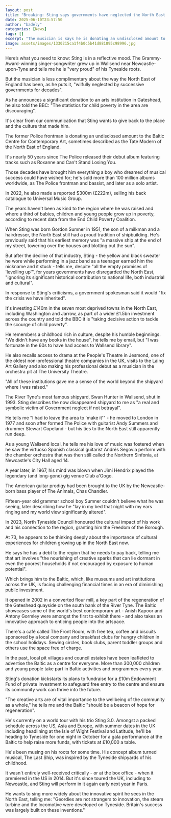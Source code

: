 ```yaml
---
layout: post
title: "Breaking: Sting says governments have neglected the North East for decades"
date: 2025-06-10T23:57:50
author: "badely"
categories: [News]
tags: []
excerpt: "The musician is says he is donating an undisclosed amount to the Baltic Centre for Contemporary Art."
image: assets/images/1330215ca1f4b0c5b41d881895c98996.jpg
---
```


Here’s what you need to know: Sting is in a reflective mood. The Grammy-Award-winning singer-songwriter grew up in Wallsend near Newcastle-upon-Tyne and tells me he is "very proud" of his Tyneside roots.

But the musician is less complimentary about the way the North East of England has been, as he puts it, "wilfully neglected by successive governments for decades".

As he announces a significant donation to an arts institution in Gateshead, he also told the BBC: "The statistics for child poverty in the area are discouraging". 

It's clear from our communication that Sting wants to give back to the place and the culture that made him.

The former Police frontman is donating an undisclosed amount to the Baltic Centre for Contemporary Art, sometimes described as the Tate Modern of the North East of England.

It's nearly 50 years since The Police released their debut album featuring tracks such as Roxanne and Can't Stand Losing You. 

Those decades have brought him everything a boy who dreamed of musical success could have wished for; he's sold more than 100 million albums worldwide, as The Police frontman and bassist, and later as a solo artist. 

In 2022, he also made a reported $300m (£222m), selling his back catalogue to Universal Music Group.

The years haven't been as kind to the region where he was raised and where a third of babies, children and young people grow up in poverty, according to recent data from the End Child Poverty Coalition.

When Sting was born Gordon Sumner in 1951, the son of a milkman and a hairdresser, the North East still had a proud tradition of shipbuilding. He's previously said that his earliest memory was "a massive ship at the end of my street, towering over the houses and blotting out the sun".

But after the decline of that industry, Sting - the yellow and black sweater he wore while performing in a jazz band as a teenager earned him the nickname and it stuck - tells me, despite "all the empty promises of 'levelling up'", for years governments have disregarded the North East, "ignoring its significant historical contribution to national life, both industrial and cultural".

In response to Sting's criticisms, a government spokesman said it would "fix the crisis we have inherited". 

It's investing £140m in the seven most deprived towns in the North East, including Washington and Jarrow, as part of a wider £1.5bn investment across the country and told the BBC it is "taking decisive action to tackle the scourge of child poverty".

He remembers a childhood rich in culture, despite his humble beginnings. "We didn't have any books in the house", he tells me by email, but "I was fortunate in the 60s to have had access to Wallsend library". 

He also recalls access to drama at the People's Theatre in Jesmond, one of the oldest non-professional theatre companies in the UK, visits to the Laing Art Gallery and also making his professional debut as a musician in the orchestra pit at The University Theatre.

"All of these institutions gave me a sense of the world beyond the shipyard where I was raised."

The River Tyne's most famous shipyard, Swan Hunter in Wallsend, shut in 1993. Sting describes the now disappeared shipyard to me as "a real and symbolic victim of Government neglect if not betrayal".

He tells me "I had to leave the area to 'make it'" - he moved to London in 1977 and soon after formed The Police with guitarist Andy Summers and drummer Stewart Copeland - but his ties to the North East still apparently run deep.

As a young Wallsend local, he tells me his love of music was fostered when he saw the virtuoso Spanish classical guitarist Andrés Segovia perform with the chamber orchestra that was then still called the Northern Sinfonia, at Newcastle's City Hall aged 14.

A year later, in 1967, his mind was blown when Jimi Hendrix played the legendary (and long-gone) gig venue Club a'Gogo. 

The American guitar prodigy had been brought to the UK by the Newcastle-born bass player of The Animals, Chas Chandler. 

Fifteen-year old grammar school boy Sumner couldn't believe what he was seeing, later describing how he "lay in my bed that night with my ears ringing and my world view significantly altered".

In 2023, North Tyneside Council honoured the cultural impact of his work and his connection to the region, granting him the Freedom of the Borough.

At 73, he appears to be thinking deeply about the importance of cultural experiences for children growing up in the North East now. 

He says he has a debt to the region that he needs to pay back, telling me that art involves "the nourishing of creative sparks that can lie dormant in even the poorest households if not encouraged by exposure to human potential".

Which brings him to the Baltic, which, like museums and art institutions across the UK, is facing challenging financial times in an era of diminishing public investment. 

It opened in 2002 in a converted flour mill, a key part of the regeneration of the Gateshead quayside on the south bank of the River Tyne. The Baltic showcases some of the world's best contemporary art - Anish Kapoor and Antony Gormley were amongst the first to exhibit there - and also takes an innovative approach to enticing people into the artspace. 

There's a café called The Front Room, with free tea, coffee and biscuits sponsored by a local company and breakfast clubs for hungry children in the school holidays. Sewing circles, book clubs, parent toddler groups and others use the space free of charge. 

In the past, local pit villages and council estates have been leafleted to advertise the Baltic as a centre for everyone. More than 300,000 children and young people take part in Baltic activities and programmes every year.

Sting's donation kickstarts its plans to fundraise for a £10m Endowment Fund of private investment to safeguard free entry to the centre and ensure its community work can thrive into the future.

"The creative arts are of vital importance to the wellbeing of the community as a whole," he tells me and the Baltic "should be a beacon of hope for regeneration".

He's currently on a world tour with his trio Sting 3.0. Amongst a packed schedule across the US, Asia and Europe, with summer dates in the UK including headlining at the Isle of Wight Festival and Latitude, he'll be heading to Tyneside for one night in October for a gala performance at the Baltic to help raise more funds, with tickets at £10,000 a table.

He's been musing on his roots for some time. His concept album turned musical, The Last Ship, was inspired by the Tyneside shipyards of his childhood. 

It wasn't entirely well-received critically - or at the box office - when it premiered in the US in 2014. But it's since toured the UK, including to Newcastle, and Sting will perform in it again early next year in Paris.

He wants to sing more widely about the innovative spirit he sees in the North East, telling me: "Geordies are not strangers to innovation, the steam turbine and the locomotive were developed on Tyneside. Britain's success was largely built on these inventions."

